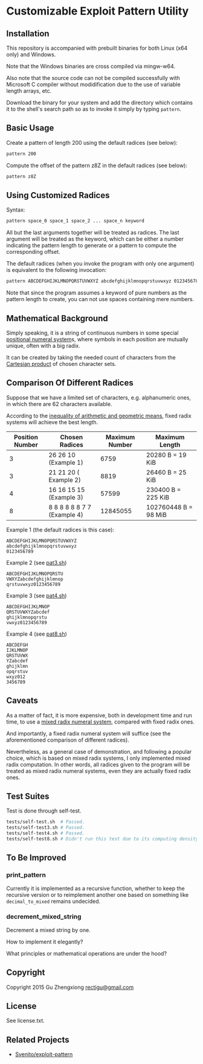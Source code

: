 # Customizable Exploit Pattern Utility

## Installation

This repository is accompanied with prebuilt binaries
for both Linux (x64 only) and Windows.

Note that the Windows binaries are cross compiled via mingw-w64.

Also note that the source code can not be compiled successfully
with Microsoft C compiler without modidification due to the use
of variable length arrays, etc.

Download the binary for your system
and add the directory which contains it to the shell's search path
so as to invoke it simply by typing `pattern`.

## Basic Usage

Create a pattern of length 200 using the default radices
(see below):

```bash
pattern 200
```

Compute the offset of the pattern z8Z in the default radices
(see below):

```bash
pattern z8Z
```

## Using Customized Radices

Syntax:

```bash
pattern space_0 space_1 space_2 ... space_n keyword
```

All but the last arguments together will be treated as radices.
The last argument will be treated as the keyword,
which can be either a number indicating the pattern length
to generate or a pattern to compute the corresponding offset.

The default radices (when you invoke the program with
only one argument) is equivalent to the following invocation:

```bash
pattern ABCDEFGHIJKLMNOPQRSTUVWXYZ abcdefghijklmnopqrstuvwxyz 0123456789 keyword
```

Note that since the program assumes a keyword of pure numbers
as the pattern length to create,
you can not use spaces containing mere numbers.

## Mathematical Background

Simply speaking, it is a string of continuous numbers
in some special [positional numeral system]s,
where symbols in each position are mutually unique,
often with a big radix.

It can be created by taking the needed count of characters
from the [Cartesian product] of chosen character sets.

## Comparison Of Different Radices

Suppose that we have a limited set of characters,
e.g. alphanumeric ones, in which there are 62 characters available.

According to the [inequality of arithmetic and geometric means],
fixed radix systems will achieve the best length.

| Position Number | Chosen Radices | Maximum Number| Maximum Length
| --- | --- | --- | ---
| 3 | 26 26 10 (Example 1) | 6759 | 20280 B = 19 KiB
| 3 | 21 21 20 ( Example 2) | 8819 | 26460 B = 25 KiB
| 4 | 16 16 15 15 (Example 3) | 57599 | 230400 B = 225 KiB
| 8 | 8 8 8 8 8 8 7 7 (Example 4) | 12845055 | 102760448 B = 98 MiB

Example 1 (the default radices is this case):
```
ABCDEFGHIJKLMNOPQRSTUVWXYZ
abcdefghijklmnopqrstuvwxyz
0123456789
```
Example 2 (see [pat3.sh](./pat3.sh))
```
ABCDEFGHIJKLMNOPQRSTU
VWXYZabcdefghijklmnop
qrstuvwxyz0123456789
```
Example 3 (see [pat4.sh](./pat4.sh))
```
ABCDEFGHIJKLMNOP
QRSTUVWXYZabcdef
ghijklmnopqrstu
vwxyz0123456789

```
Example 4 (see [pat8.sh](./pat8.sh))
```
ABCDEFGH
IJKLMNOP
QRSTUVWX
YZabcdef
ghijklmn
opqrstuv
wxyz012
3456789
```

## Caveats

As a matter of fact, it is more expensive,
both in development time and run time,
to use a [mixed radix numeral system],
compared with fixed radix ones.

And importantly, a fixed radix numeral system will suffice
(see the aforementioned comparison of different radices).

Nevertheless, as a general case of demonstration,
and following a popular choice,
which is based on mixed radix systems,
I only implemented mixed radix computation.
In other words, all radices given to the program will be treated
as mixed radix numeral systems,
even they are actually fixed radix ones.

## Test Suites

Test is done through self-test.

```bash
tests/self-test.sh  # Passed.
tests/self-test3.sh # Passed.
tests/self-test4.sh # Passed.
tests/self-test8.sh # Didn't run this test due to its computing density.
```

## To Be Improved

### print_pattern

Currently it is implemented as a recursive function,
whether to keep the recursive version
or to reimplement another one based on something
like `decimal_to_mixed` remains undecided.

### decrement_mixed_string

Decrement a mixed string by one.

How to implement it elegantly?

What principles or mathematical operations are under the hood?

## Copyright

Copyright 2015 Gu Zhengxiong <rectigu@gmail.com>

## License

See license.txt.

## Related Projects

- [Svenito/exploit-pattern](https://github.com/Svenito/exploit-pattern)

[positional numeral system]: https://en.wikipedia.org/wiki/Positional_notation
[Cartesian product]: https://en.wikipedia.org/wiki/Cartesian_product
[inequality of arithmetic and geometric means]: https://en.wikipedia.org/wiki/Inequality_of_arithmetic_and_geometric_means
[mixed radix numeral system]: https://en.wikipedia.org/wiki/Mixed_radix
